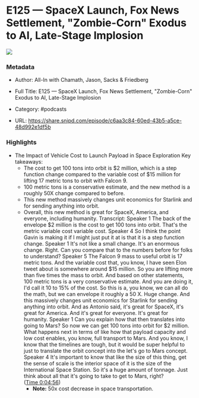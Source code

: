 # E125 —  SpaceX Launch, Fox News Settlement, "Zombie-Corn" Exodus to AI, Late-Stage Implosion

![](https://wsrv.nl/?url=https%3A%2F%2Fssl-static.libsyn.com%2Fp%2Fassets%2Fa%2F9%2Fc%2Fb%2Fa9cb4d1dadb1ea21%2Fall-in_logo.png&w=100&h=100)

### Metadata

- Author: All-In with Chamath, Jason, Sacks & Friedberg
- Full Title: E125 —  SpaceX Launch, Fox News Settlement, "Zombie-Corn" Exodus to AI, Late-Stage Implosion
- Category: #podcasts



- URL: https://share.snipd.com/episode/c6aa3c84-60ed-43b5-a5ce-48d992e1df5b

### Highlights

- The Impact of Vehicle Cost to Launch Payload in Space Exploration
  Key takeaways:
  - The cost to get 100 tons into orbit is $2 million, which is a step function change compared to the variable cost of $15 million for lifting 17 metric tons to orbit with Falcon 9.
  - 100 metric tons is a conservative estimate, and the new method is a roughly 50X change compared to before.
  - This new method massively changes unit economics for Starlink and for sending anything into orbit.
  - Overall, this new method is great for SpaceX, America, and everyone, including humanity.
  Transcript:
  Speaker 1
  The back of the envelope $2 million is the cost to get 100 tons into orbit. That's the metric variable cost variable cost.
  Speaker 4
  So I think the point Gavin is making it if I might just put it at is that it is a step function change.
  Speaker 1
  It's not like a small change. It's an enormous change. Right. Can you compare that to the numbers before for folks to understand?
  Speaker 5
  The Falcon 9 mass to useful orbit is 17 metric tons. And the variable cost that, you know, I have seen Elon tweet about is somewhere around $15 million. So you are lifting more than five times the mass to orbit. And based on other statements, 100 metric tons is a very conservative estimate. And you are doing it, I'd call it 10 to 15% of the cost. So this is a, you know, we can all do the math, but we can envelope it roughly a 50 X. Huge change. And this massively changes unit economics for Starlink for sending anything into orbit. And as Antonio said, it's great for SpaceX, it's great for America. And it's great for everyone. It's great for humanity.
  Speaker 1
  Can you explain how that then translates into going to Mars? So now we can get 100 tons into orbit for $2 million. What happens next in terms of like how that payload capacity and low cost enables, you know, full transport to Mars. And you know, I know that the timelines are tough, but it would be super helpful to just to translate the orbit concept into the let's go to Mars concept.
  Speaker 4
  It's important to know that like the size of this thing, get the sense of scale is the interior space of it is the size of the International Space Station. So it's a huge amount of tonnage. Just think about all that it's going to take to get to Mars, right? ([Time 0:04:56](https://share.snipd.com/snip/97ca04b8-5181-48dc-b731-08878a604143))
    - **Note:** 50x cost decrease in space transportation.
